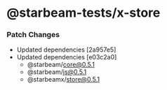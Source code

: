 # @starbeam-tests/x-store

### Patch Changes

- Updated dependencies [2a957e5]
- Updated dependencies [e03c2a0]
  - @starbeam/core@0.5.1
  - @starbeam/js@0.5.1
  - @starbeamx/store@0.5.1
